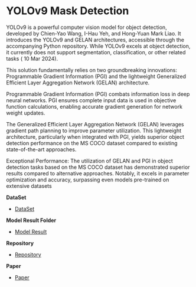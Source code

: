 # YOLOv9 Mask Detection
YOLOv9 is a powerful computer vision model for object detection, developed by Chien-Yao Wang, I-Hau Yeh, and Hong-Yuan Mark Liao. It introduces the YOLOv9 and GELAN architectures, accessible through the accompanying Python repository. While YOLOv9 excels at object detection, it currently does not support segmentation, classification, or other related tasks ( 10 Mar 2024).

This solution fundamentally relies on two groundbreaking innovations: Programmable Gradient Information (PGI) and the lightweight Generalized Efficient Layer Aggregation Network (GELAN) architecture.

Programmable Gradient Information (PGI) combats information loss in deep neural networks. PGI ensures complete input data is used in objective function calculations, enabling accurate gradient generation for network weight updates.

The Generalized Efficient Layer Aggregation Network (GELAN) leverages gradient path planning to improve parameter utilization. This lightweight architecture, particularly when integrated with PGI, yields superior object detection performance on the MS COCO dataset compared to existing state-of-the-art approaches.

Exceptional Performance: The utilization of GELAN and PGI in object detection tasks based on the MS COCO dataset has demonstrated superior results compared to alternative approaches. Notably, it excels in parameter optimization and accuracy, surpassing even models pre-trained on extensive datasets

**DataSet**
- [DataSet](https://www.kaggle.com/datasets/andrewmvd/face-mask-detection)

**Model Result Folder**
- [Model Result](https://www.kaggle.com/code/auliyaaaf/yolov9-face-mask-detection)

**Repository**
* [Repository](https://github.com/WongKinYiu/yolov9/tree/main)

**Paper**
* [Paper](https://arxiv.org/abs/2402.13616)
